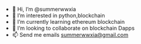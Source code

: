 - 👋 Hi, I’m @summerwwxia
- 👀 I’m interested in python,blockchain
- 🌱 I’m currently learning ethereum blockchain
- 💞️ I’m looking to collaborate on blockchain Dapps
- 📫 Send me emails summerwwxia@gmail.com

<!---
summerwwxia/summerwwxia is a ✨ special ✨ repository because its `README.md` (this file) appears on your GitHub profile.
You can click the Preview link to take a look at your changes.
--->
